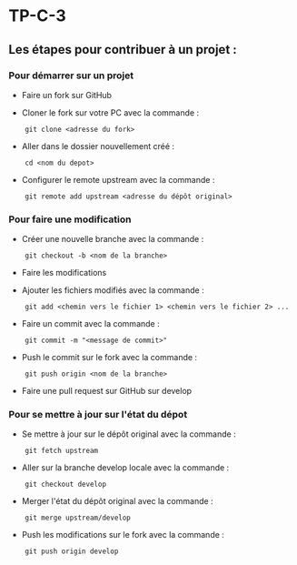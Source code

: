 # TP-C-3

## Les étapes pour contribuer à un projet :

### Pour démarrer sur un projet

- Faire un fork sur GitHub

- Cloner le fork sur votre PC avec la commande :
```
	git clone <adresse du fork>
```

- Aller dans le dossier nouvellement créé :
```
	cd <nom du depot>
```

- Configurer le remote upstream avec la commande :
```
	git remote add upstream <adresse du dépôt original>
```


### Pour faire une modification

- Créer une nouvelle branche avec la commande :
```
	git checkout -b <nom de la branche>
```

- Faire les modifications

- Ajouter les fichiers modifiés avec la commande :
```
	git add <chemin vers le fichier 1> <chemin vers le fichier 2> ...
```

- Faire un commit avec la commande :
```
	git commit -m "<message de commit>"
```

- Push le commit sur le fork avec la commande :
```
	git push origin <nom de la branche>
```

- Faire une pull request sur GitHub sur develop

### Pour se mettre à jour sur l'état du dépot

- Se mettre à jour sur le dépôt original avec la commande :
```
	git fetch upstream
```

- Aller sur la branche develop locale avec la commande :
```
	git checkout develop
```

- Merger l'état du dépôt original avec la commande :
```
	git merge upstream/develop
```

- Push les modifications sur le fork avec la commande :
```
	git push origin develop
```



